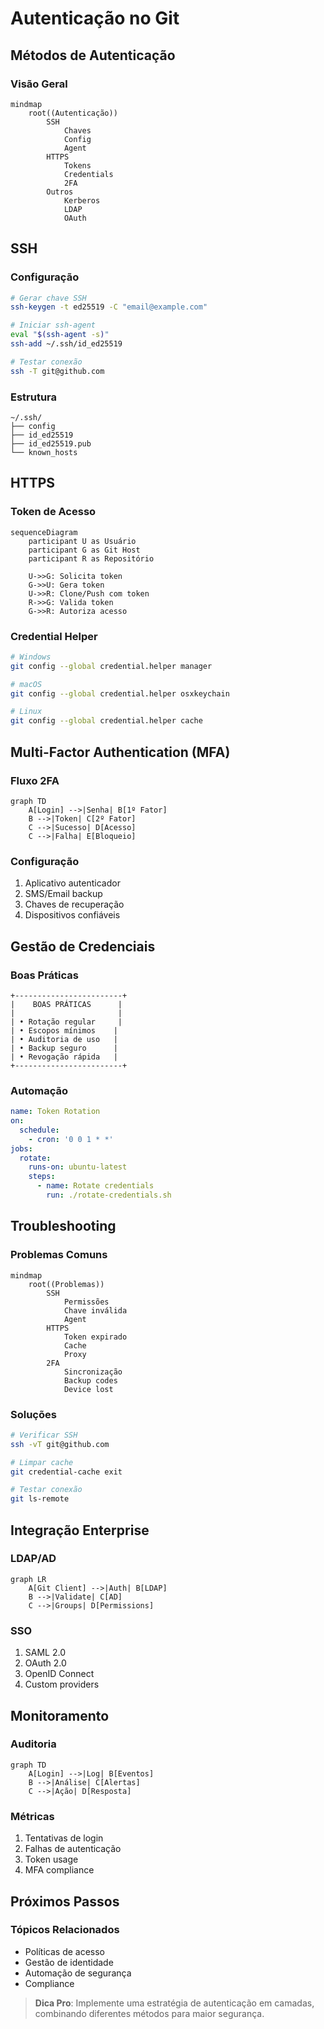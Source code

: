 # Autenticação no Git

## Métodos de Autenticação

### Visão Geral
```mermaid
mindmap
    root((Autenticação))
        SSH
            Chaves
            Config
            Agent
        HTTPS
            Tokens
            Credentials
            2FA
        Outros
            Kerberos
            LDAP
            OAuth
```

## SSH

### Configuração
```bash
# Gerar chave SSH
ssh-keygen -t ed25519 -C "email@example.com"

# Iniciar ssh-agent
eval "$(ssh-agent -s)"
ssh-add ~/.ssh/id_ed25519

# Testar conexão
ssh -T git@github.com
```

### Estrutura
```ascii
~/.ssh/
├── config
├── id_ed25519
├── id_ed25519.pub
└── known_hosts
```

## HTTPS

### Token de Acesso
```mermaid
sequenceDiagram
    participant U as Usuário
    participant G as Git Host
    participant R as Repositório
    
    U->>G: Solicita token
    G->>U: Gera token
    U->>R: Clone/Push com token
    R->>G: Valida token
    G->>R: Autoriza acesso
```

### Credential Helper
```bash
# Windows
git config --global credential.helper manager

# macOS
git config --global credential.helper osxkeychain

# Linux
git config --global credential.helper cache
```

## Multi-Factor Authentication (MFA)

### Fluxo 2FA
```mermaid
graph TD
    A[Login] -->|Senha| B[1º Fator]
    B -->|Token| C[2º Fator]
    C -->|Sucesso| D[Acesso]
    C -->|Falha| E[Bloqueio]
```

### Configuração
1. Aplicativo autenticador
2. SMS/Email backup
3. Chaves de recuperação
4. Dispositivos confiáveis

## Gestão de Credenciais

### Boas Práticas
```ascii
+------------------------+
|    BOAS PRÁTICAS      |
|                       |
| • Rotação regular     |
| • Escopos mínimos    |
| • Auditoria de uso   |
| • Backup seguro      |
| • Revogação rápida   |
+------------------------+
```

### Automação
```yaml
name: Token Rotation
on:
  schedule:
    - cron: '0 0 1 * *'
jobs:
  rotate:
    runs-on: ubuntu-latest
    steps:
      - name: Rotate credentials
        run: ./rotate-credentials.sh
```

## Troubleshooting

### Problemas Comuns
```mermaid
mindmap
    root((Problemas))
        SSH
            Permissões
            Chave inválida
            Agent
        HTTPS
            Token expirado
            Cache
            Proxy
        2FA
            Sincronização
            Backup codes
            Device lost
```

### Soluções
```bash
# Verificar SSH
ssh -vT git@github.com

# Limpar cache
git credential-cache exit

# Testar conexão
git ls-remote
```

## Integração Enterprise

### LDAP/AD
```mermaid
graph LR
    A[Git Client] -->|Auth| B[LDAP]
    B -->|Validate| C[AD]
    C -->|Groups| D[Permissions]
```

### SSO
1. SAML 2.0
2. OAuth 2.0
3. OpenID Connect
4. Custom providers

## Monitoramento

### Auditoria
```mermaid
graph TD
    A[Login] -->|Log| B[Eventos]
    B -->|Análise| C[Alertas]
    C -->|Ação| D[Resposta]
```

### Métricas
1. Tentativas de login
2. Falhas de autenticação
3. Token usage
4. MFA compliance

## Próximos Passos

### Tópicos Relacionados
- Políticas de acesso
- Gestão de identidade
- Automação de segurança
- Compliance

> **Dica Pro**: Implemente uma estratégia de autenticação em camadas, combinando diferentes métodos para maior segurança.